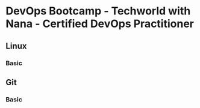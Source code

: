 # DevOps Bootcamp - Techworld with Nana - Certified DevOps Practitioner

## Linux

### Basic

## Git

### Basic
